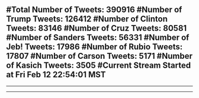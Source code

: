 #Total Number of Tweets: 390916 
#Number of Trump Tweets: 126412
#Number of Clinton Tweets: 83146
#Number of Cruz Tweets: 80581
#Number of Sanders Tweets: 56331
#Number of Jeb! Tweets: 17986
#Number of Rubio Tweets: 17807
#Number of Carson Tweets: 5171
#Number of Kasich Tweets: 3505
#Current Stream Started at Fri Feb 12 22:54:01 MST
---
---
---
